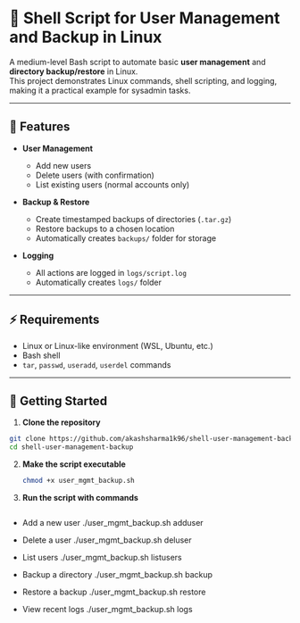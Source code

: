 # 🐚 Shell Script for User Management and Backup in Linux

A medium-level Bash script to automate basic **user management** and **directory backup/restore** in Linux.  
This project demonstrates Linux commands, shell scripting, and logging, making it a practical example for sysadmin tasks.

---

## 🔹 Features

- **User Management**
  - Add new users
  - Delete users (with confirmation)
  - List existing users (normal accounts only)

- **Backup & Restore**
  - Create timestamped backups of directories (`.tar.gz`)
  - Restore backups to a chosen location
  - Automatically creates `backups/` folder for storage

- **Logging**
  - All actions are logged in `logs/script.log`
  - Automatically creates `logs/` folder

---

## ⚡ Requirements

- Linux or Linux-like environment (WSL, Ubuntu, etc.)
- Bash shell
- `tar`, `passwd`, `useradd`, `userdel` commands

---

## 🚀 Getting Started

1. **Clone the repository**
```bash
git clone https://github.com/akashsharma1k96/shell-user-management-backup.git
cd shell-user-management-backup
```
2. **Make the script executable**
   ```bash
   chmod +x user_mgmt_backup.sh
   ```
   
3. **Run the script with commands**
   ```bash
- Add a new user
./user_mgmt_backup.sh adduser

- Delete a user
./user_mgmt_backup.sh deluser

- List users
./user_mgmt_backup.sh listusers

- Backup a directory
./user_mgmt_backup.sh backup

- Restore a backup
./user_mgmt_backup.sh restore

- View recent logs
./user_mgmt_backup.sh logs

```
